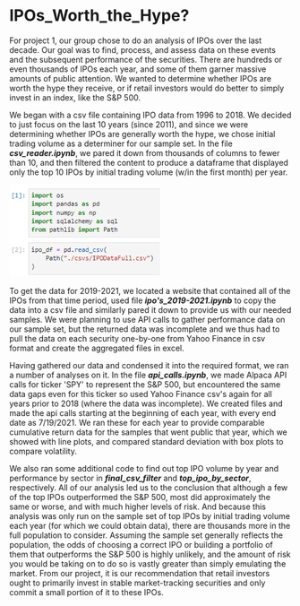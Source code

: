 # IPOs_Worth_the_Hype?

For project 1, our group chose to do an analysis of IPOs over the last decade. Our goal was to find, process, and assess data on these events and the subsequent performance of the securities. There are hundreds or even thousands of IPOs each year, and some of them garner massive amounts of public attention. We wanted to determine whether IPOs are worth the hype they receive, or if retail investors would do better to simply invest in an index, like the S&P 500.

We began with a csv file containing IPO data from 1996 to 2018. We decided to just focus on the last 10 years (since 2011), and since we were determining whether IPOs are generally worth the hype, we chose initial trading volume as a determiner for our sample set. In the file ***csv_reader.ipynb***, we pared it down from thousands of columns to fewer than 10, and then filtered the content to produce a dataframe that displayed only the top 10 IPOs by initial trading volume (w/in the first month) per year.

![1](/images/01.png)

To get the data for 2019-2021, we located a website that contained all of the IPOs from that time period, used file ***ipo's_2019-2021.ipynb*** to copy the data into a csv file and similarly pared it down to provide us with our needed samples. We were planning to use API calls to gather performance data on our sample set, but the returned data was incomplete and we thus had to pull the data on each security one-by-one from Yahoo Finance in csv format and create the aggregated files in excel.

Having gathered our data and condensed it into the required format, we ran a number of analyses on it. In the file ***api_calls.ipynb***, we made Alpaca API calls for ticker 'SPY' to represent the S&P 500, but encountered the same data gaps even for this ticker so used Yahoo Finance csv's again for all years prior to 2018 (where the data was incomplete). We created files and made the api calls starting at the beginning of each year, with every end date as 7/19/2021. We ran these for each year to provide comparable cumulative return data for the samples that went public that year, which we showed with line plots, and compared standard deviation with box plots to compare volatility.

We also ran some additional code to find out top IPO volume by year and performance by sector in ***final_csv_filter*** and ***top_ipo_by_sector***, respectively. All of our analysis led us to the conclusion that although a few of the top IPOs outperformed the S&P 500, most did approximately the same or worse, and with much higher levels of risk. And because this analysis was only run on the sample set of top IPOs by initial trading volume each year (for which we could obtain data), there are thousands more in the full population to consider. Assuming the sample set generally reflects the population, the odds of choosing a correct IPO or building a portfolio of them that outperforms the S&P 500 is highly unlikely, and the amount of risk you would be taking on to do so is vastly greater than simply emulating the market. From our project, it is our recommendation that retail investors ought to primarily invest in stable market-tracking securities and only commit a small portion of it to these IPOs.
